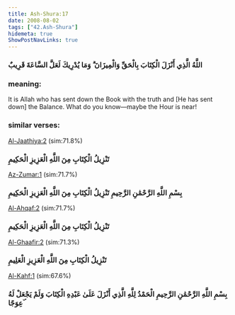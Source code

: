 ```yaml
---
title: Ash-Shura:17
date: 2008-08-02
tags: ["42.Ash-Shura"]
hidemeta: true 
ShowPostNavLinks: true 
---
```

### اللَّهُ الَّذِي أَنْزَلَ الْكِتَابَ بِالْحَقِّ وَالْمِيزَانَ ۗ وَمَا يُدْرِيكَ لَعَلَّ السَّاعَةَ قَرِيبٌ
### meaning: 
It is Allah who has sent down the Book with the truth and [He has sent down] the Balance. What do you know—maybe the Hour is near!
### similar verses: 

[Al-Jaathiya:2](/45/2) (sim:71.8%)

### تَنْزِيلُ الْكِتَابِ مِنَ اللَّهِ الْعَزِيزِ الْحَكِيمِ

[Az-Zumar:1](/39/1) (sim:71.7%)

### بِسْمِ اللَّهِ الرَّحْمَٰنِ الرَّحِيمِ تَنْزِيلُ الْكِتَابِ مِنَ اللَّهِ الْعَزِيزِ الْحَكِيمِ

[Al-Ahqaf:2](/46/2) (sim:71.7%)

### تَنْزِيلُ الْكِتَابِ مِنَ اللَّهِ الْعَزِيزِ الْحَكِيمِ

[Al-Ghaafir:2](/40/2) (sim:71.3%)

### تَنْزِيلُ الْكِتَابِ مِنَ اللَّهِ الْعَزِيزِ الْعَلِيمِ

[Al-Kahf:1](/18/1) (sim:67.6%)

### بِسْمِ اللَّهِ الرَّحْمَٰنِ الرَّحِيمِ الْحَمْدُ لِلَّهِ الَّذِي أَنْزَلَ عَلَىٰ عَبْدِهِ الْكِتَابَ وَلَمْ يَجْعَلْ لَهُ عِوَجًا ۜ
